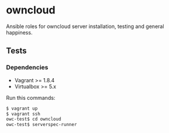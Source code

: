 # owncloud
Ansible roles for owncloud server installation, testing and general happiness.

## Tests

### Dependencies

* Vagrant >= 1.8.4
* Virtualbox >= 5.x

Run this commands:

```bash
$ vagrant up
$ vagrant ssh
owc-test$ cd owncloud
owc-test$ serverspec-runner
```
